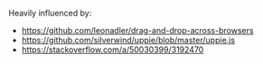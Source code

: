 Heavily influenced by:
  - https://github.com/leonadler/drag-and-drop-across-browsers
  - https://github.com/silverwind/uppie/blob/master/uppie.js
  - https://stackoverflow.com/a/50030399/3192470
